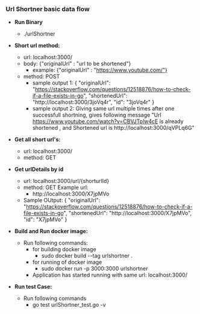 
### Url Shortner basic data flow
   - **Run Binary**
       - ./urlShortner
    
   - **Short url method:**
       - url: localhost:3000/
       - body:
            {"originalUrl" : "url to be shortened"}
            - example:
                {"originalUrl" : "https://www.youtube.com/"}
       - method: POST
         - sample output 1: 
                {
                    "originalUrl": "https://stackoverflow.com/questions/12518876/how-to-check-if-a-file-exists-in-go",
                    "shortenedUrl": "http://localhost:3000/3joVq4r",
                    "id": "3joVq4r"
                }
         - sample output 2:
           Giving same url multiple times after one successfull shortning, gives following message
           "Url https://www.youtube.com/watch?v=CBVJTplw4cE is already shortened
                , and Shortened url is http://localhost:3000/qVPLq6G"
   - **Get all short url's:**
       - url: localhost:3000/
       - method: GET
   - **Get urlDetails by id**
        - url: localhost:3000/url/{shorturlId}
        - method: GET
          Example url:
            - http://localhost:3000/X7jpMVo
        - Sample OUtput:
              {
              "originalUrl": "https://stackoverflow.com/questions/12518876/how-to-check-if-a-file-exists-in-go",
              "shortenedUrl": "http://localhost:3000/X7jpMVo",
              "id": "X7jpMVo"
              }
   - **Build and Run docker image:**
        - Run following commands:
            - for building docker image 
                - sudo docker build --tag  urlshortner  .
            - for running of docker image
                - sudo docker run -p 3000:3000 urlshortner
            - Application has started running  with same url: localhost:3000/
    
   - **Run test Case:**
        - Run following commands
           -   go test urlShortner_test.go -v
